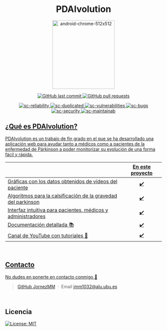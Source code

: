 <h1 align="center" color="blue">PDAIvolution</h1>
<p align="center">
  <img src="https://github.com/JornezMM/PDAIvolution/assets/116637449/9305d2e5-e800-4de4-90cf-5cef9ea6c017" alt="android-chrome-512x512" height="220" width="200">
</p>
<p align="center">
    <a href="https://github.com/JornezMM/PDAIvolution/commits/main">
    <img src="https://img.shields.io/github/last-commit/JornezMM/PDAIvolution.svg?style=flat-square&logo=github&logoColor=white"
         alt="GitHub last commit">
    </a>
    <a href="https://github.com/JornezMM/PDAIvolution/pulls">
    <img src="https://img.shields.io/github/issues-pr-raw/JornezMM/PDAIvolution.svg?style=flat-square&logo=github&logoColor=white"
         alt="GitHub pull requests">
    </a> 
</p>
<p align="center">
<a href = "https://sonarcloud.io/summary/new_code?id=JornezMM_tfg">
<img src="https://sonarcloud.io/api/project_badges/measure?project=JornezMM_tfg&metric=reliability_rating" alt="sc-reliability">
</a>
<a href = "https://sonarcloud.io/summary/new_code?id=JornezMM_tfg">
<img src="https://sonarcloud.io/api/project_badges/measure?project=JornezMM_tfg&metric=duplicated_lines_density" alt="sc-duplicated">
</a>
<a href = "https://sonarcloud.io/summary/new_code?id=JornezMM_tfg">
<img src="https://sonarcloud.io/api/project_badges/measure?project=JornezMM_tfg&metric=vulnerabilities" alt="sc-vulnerabilities">
</a>
<a href = "https://sonarcloud.io/summary/new_code?id=JornezMM_tfg">
<img src="https://sonarcloud.io/api/project_badges/measure?project=JornezMM_tfg&metric=bugs" alt="sc-bugs">
</a>
<a href = "https://sonarcloud.io/summary/new_code?id=JornezMM_tfg">

<img src="https://sonarcloud.io/api/project_badges/measure?project=JornezMM_tfg&metric=security_rating" alt="sc-security">
</a>
<a href = "https://sonarcloud.io/summary/new_code?id=JornezMM_tfg">
<img src="https://sonarcloud.io/api/project_badges/measure?project=JornezMM_tfg&metric=sqale_rating" alt="sc-maintainab">

</p>

## ¿Qué es PDAIvolution?

PDAIvolution es un trabajo de fin grado en el que se ha desarrollado una aplicación web para ayudar tanto a médicos como a pacientes de la enfermedad de Párkinson a poder monitorizar su evolución de una forma fácil y rápida.


|                            | En este proyecto  | 
| -------------------------- | :----------------: | 
| Gráficas con los datos obtenidos de vídeos del paciente  |         ✔️         |   
| Algoritmos para la calsificación de la gravedad del parkinson |         ✔️         |    
| Interfaz intuitiva para pacientes, médicos y administradores         |         ✔️         |    
| [Documentación detallada](https://github.com/SandraDiaz22/TFG/tree/main/doc) 📚 |         ✔️         |    
| [Canal de YouTube con tutoriales](https://youtu.be/tYYHd_bVTjg) 🎥 |         ✔️         |  
<br />

## Contacto

No dudes en ponerte en contacto conmigo 💌

> GitHub [JornezMM](https://github.com/JornezMM) &nbsp;&middot;&nbsp; Email [jmm1032@alu.ubu.es](mailto:jmm1032@alu.ubu.es)

<br />


## Licencia

[![License: MIT](https://img.shields.io/badge/License-MIT-yellow.svg)](https://opensource.org/licenses/MIT)




